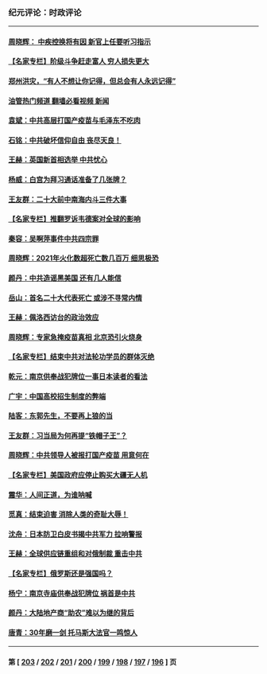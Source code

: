 ### 纪元评论：时政评论
---
#### [周晓辉： 中疾控换将有因 新官上任要听习指示](../../pages/nsc1025/n13790287.md?07280330) 
#### [【名家专栏】阶级斗争赶走富人 穷人损失更大](../../pages/nsc1025/n13790153.md?07280330) 
#### [郑州洪灾，“有人不想让你记得，但总会有人永远记得”](../../pages/nsc1025/n13790144.md?07280330) 
#### [油管热门频道 翻墙必看视频 新闻](ok?07280330)
#### [袁斌：中共高层打国产疫苗与毛泽东不吃肉](../../pages/nsc1025/n13790127.md?07280330) 
#### [石铭：中共破坏信仰自由 丧尽天良！](../../pages/nsc1025/n13789844.md?07280330) 
#### [王赫：英国新首相选举 中共忧心](../../pages/nsc1025/n13789833.md?07280330) 
#### [杨威：白宫为拜习通话准备了几张牌？](../../pages/nsc1025/n13789715.md?07280330) 
#### [王友群：二十大前中南海内斗三件大事](../../pages/nsc1025/n13789729.md?07280330) 
#### [【名家专栏】推翻罗诉韦德案对全球的影响](../../pages/nsc1025/n13789406.md?07280330) 
#### [秦容：吴啊萍事件中共四宗罪](../../pages/nsc1025/n13789581.md?07280330) 
#### [周晓辉：2021年火化数超死亡数几百万 细思极恐](../../pages/nsc1025/n13789531.md?07280330) 
#### [颜丹：中共造谣黑美国 还有几人能信](../../pages/nsc1025/n13789515.md?07280330) 
#### [岳山：首名二十大代表死亡 或涉不寻常内情](../../pages/nsc1025/n13789290.md?07280330) 
#### [王赫：佩洛西访台的政治效应](../../pages/nsc1025/n13789135.md?07280330) 
#### [周晓辉：专家急掩疫苗真相 北京恐引火烧身](../../pages/nsc1025/n13788876.md?07280330) 
#### [【名家专栏】结束中共对法轮功学员的群体灭绝](../../pages/nsc1025/n13788768.md?07280330) 
#### [乾元：南京供奉战犯牌位一事日本读者的看法](../../pages/nsc1025/n13788432.md?07280330) 
#### [广宇：中国高校招生制度的弊端](../../pages/nsc1025/n13788579.md?07280330) 
#### [陆客：东郭先生，不要再上狼的当](../../pages/nsc1025/n13788467.md?07280330) 
#### [王友群：习当局为何再提“铁帽子王”？](../../pages/nsc1025/n13788244.md?07280330) 
#### [周晓辉：中共领导人被报打国产疫苗 用意何在](../../pages/nsc1025/n13788248.md?07280330) 
#### [【名家专栏】美国政府应停止购买大疆无人机](../../pages/nsc1025/n13788100.md?07280330) 
#### [震华：人间正道，为谁呐喊](../../pages/nsc1025/n13788054.md?07280330) 
#### [觅真：结束迫害 消除人类的奇耻大辱！](../../pages/nsc1025/n13788035.md?07280330) 
#### [沈舟：日本防卫白皮书揭中共军力 拉响警报](../../pages/nsc1025/n13787960.md?07280330) 
#### [王赫：全球供应链重组和对俄制裁 重击中共](../../pages/nsc1025/n13787843.md?07280330) 
#### [【名家专栏】俄罗斯还是强国吗？](../../pages/nsc1025/n13787760.md?07280330) 
#### [杨宁：南京寺庙供奉战犯牌位 祸首是中共](../../pages/nsc1025/n13787895.md?07280330) 
#### [颜丹：大陆地产商“助农”难以为继的背后](../../pages/nsc1025/n13787847.md?07280330) 
#### [唐青：30年磨一剑 托马斯大法官一鸣惊人](../../pages/nsc1025/n13787495.md?07280330) 

---
#### 第 [ [203](./203.md?07280330) / [202](./202.md?07280330) / [201](./201.md?07280330) / [200](./200.md?07280330) / [199](./199.md?07280330) / [198](./198.md?07280330) / [197](./197.md?07280330) / [196](./196.md?07280330) ] 页
